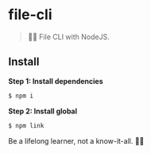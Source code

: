 # file-cli

> 📁🌱 File CLI with NodeJS.

## Install

**Step 1: Install dependencies**

```js
$ npm i
```

**Step 2: Install global**

```js
$ npm link
```

<!-- INSPIRATIONAL_QUOTE_START -->
Be a lifelong learner, not a know-it-all.
🧑‍💻
<!-- INSPIRATIONAL_QUOTE_END -->
